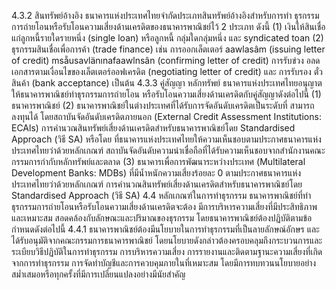 4.3.2 สินทรัพย์อ้างอิง
ธนาคารแห่งประเทศไทยจำกัดประเภทสินทรัพย์อ้างอิงสำหรับการทำ
ธุรกรรมการถ่ายโอนหรือรับโอนความเสี่ยงด้านเครดิตของธนาคารพาณิชย์ไว้ 2 ประเภท ดังนี้
(1) เงินให้สินเชื่อแก่ลูกหนี้รายใดรายหนึ่ง (single loan) หรือลูกหนี้
กลุ่มใดกลุ่มหนึ่ง และ syndicated toan
(2) ธุรกรรมสินเชื่อเพื่อการค้า (trade finance) เช่น การออกเล็ตเตอร์
aawlasâm (issuing letter of credit) msẵusavlänınafaawlnsân (confirming letter of credit)
การรับข่วง อลดเอกสารตามเงื่อนไขของเล็ตเตอร์ออฟเครดิต (negotiating letter of credit) และ การรับรอง
ตั๋วสินค้า (bank acceptance) เป็นต้น
4.3.3 คู่สัญญา
หลักทรัพย์
ธนาคารแห่งประเทศไทยอนุญาตให้ธนาคารพาณิชย์ทำธุรกรรมการถ่ายโอน
หรือรับโอนความเสี่ยงด้านเครดิตกับคู่สัญญาดังต่อไปนี้
(1) ธนาคารพาณิชย์
(2) ธนาคารพาณิชย์ในต่างประเทศที่ได้รับการจัดอันดับเครดิตเป็นระดับที่
สามารถลงทุนได้ โดยสถาบันจัดอันดับเครดิตภายนอก (External Credit Assessment Institutions: ECAls)
การคำนวณสินทรัพย์เสี่ยงด้านเครดิตสำหรับธนาคารพาณิชย์โดย Standardised Approach (วิธี SA) หรือโดย
ที่ธนาคารแห่งประเทศไทยให้ความเห็นชอบตามประกาศธนาคารแห่งประเทศไทยว่าด้วยหลักเกณฑ์
สถาบันจัดอันดับความน่าเชื่อถือที่ได้รับความเห็นชอบจากสํานักงานคณะกรรมการกํากับหลักทรัพย์และตลาด
(3) ธนาคารเพื่อการพัฒนาระหว่างประเทศ (Multilateral Development
Banks: MDBs) ที่มีน้ำหนักความเสี่ยงร้อยละ 0 ตามประกาศธนาคารแห่งประเทศไทยว่าด้วยหลักเกณฑ์
การคำนวณสินทรัพย์เสี่ยงด้านเครดิตสำหรับธนาคารพาณิชย์โดย Standardised Approach (วิธี SA)
4.4 หลักเกณฑ์ในการทําธุรกรรม
ธนาคารพาณิชย์ที่ทำธุรกรรมการถ่ายโอนหรือรับโอนความเสี่ยงด้านเครดิตจะต้อง
มีการบริหารความเสี่ยงที่มีประสิทธิภาพและเหมาะสม สอดคล้องกับลักษณะและปริมาณของธุรกรรม
โดยธนาคารพาณิชย์ต้องปฏิบัติตามข้อกำหนดดังต่อไปนี้
4.4.1 ธนาคารพาณิชย์ต้องมีนโยบายในการทําธุรกรรมที่เป็นลายลักษณ์อักษร
และได้รับอนุมัติจากคณะกรรมการธนาคารพาณิชย์ โดยนโยบายดังกล่าวต้องครอบคลุมถึงกระบวนการและ
ระเบียบวิธีปฏิบัติในการทำธุรกรรม การบริหารความเสี่ยง การรายงานและติดตามฐานะความเสี่ยงที่เกิด
จากการทําธุรกรรม การจัดทำบัญชีและการควบคุมภายในที่เหมาะสม โดยมีการทบทวนนโยบายอย่าง
สม่ำเสมอหรือทุกครั้งที่มีการเปลี่ยนแปลงอย่างมีนัยสำคัญ
